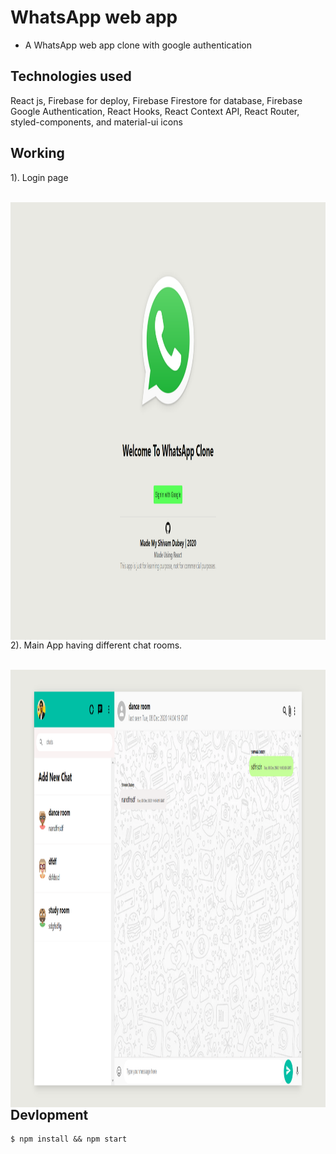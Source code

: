 # WhatsApp web app
- A WhatsApp web app clone with google authentication


## Technologies used
 React js, Firebase for deploy, Firebase Firestore for database, Firebase Google Authentication, React Hooks, React Context API, React Router, styled-components, and material-ui icons

## Working
1). Login page

<p align = "center"> <br/>
<img align="left" src="images/login.png" alt="Main Screen" width="700px" height="700px">
 
2). Main App having different chat rooms.
<p align = "center"> <br/>
<img align="right" src="images/mainApp.png" alt="Leopard Detected" width="700px" height="700px">

## Devlopment

```
$ npm install && npm start
```




